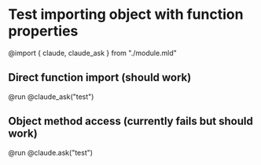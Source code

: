 # Test importing object with function properties

@import { claude, claude_ask } from "./module.mld"

## Direct function import (should work)
@run @claude_ask("test")

## Object method access (currently fails but should work)  
@run @claude.ask("test")